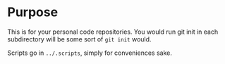 # Purpose

This is for your personal code repositories. 
You would run git init in each subdirectory will be some sort of `git init` would.

Scripts go in `../.scripts`, simply for conveniences sake.
